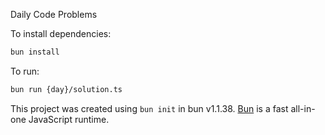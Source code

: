 Daily Code Problems

To install dependencies:

```bash
bun install
```

To run:

```bash
bun run {day}/solution.ts
```

This project was created using `bun init` in bun v1.1.38. [Bun](https://bun.sh) is a fast all-in-one JavaScript runtime.

